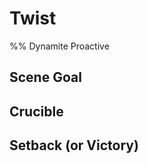 # Twist

%% Dynamite Proactive

## Scene Goal

## Crucible

<!-- THOUGHT: What if Sase's molting scales cause a problem? Maybe they get left behind and the spies notice? -->

## Setback (or Victory)
